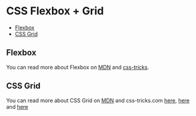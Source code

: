
# CSS Flexbox + Grid

- [Flexbox](#flexbox)
- [CSS Grid](#css-grid)

## Flexbox

You can read more about Flexbox on [MDN](https://developer.mozilla.org/en-US/docs/Web/CSS/CSS_Flexible_Box_Layout/Basic_Concepts_of_Flexbox) and [css-tricks](https://css-tricks.com/snippets/css/a-guide-to-flexbox/).


## CSS Grid

You can read more about CSS Grid on [MDN](https://developer.mozilla.org/en-US/docs/Web/CSS/CSS_Grid_Layout/Basic_Concepts_of_Grid_Layout) and css-tricks.com [here](https://css-tricks.com/getting-started-css-grid/), [here](https://css-tricks.com/snippets/css/css-grid-starter-layouts/) and [here](https://css-tricks.com/snippets/css/complete-guide-grid/)
